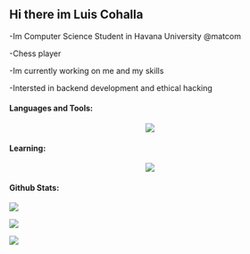 ## Hi there im Luis Cohalla 


-Im Computer Science Student in Havana University @matcom

-Chess player

-Im currently working on me and my skills

-Intersted in backend development and ethical hacking


#### Languages and Tools:

<p align="center">
  <a href="https://skillicons.dev">
    <img src="https://skillicons.dev/icons?i=cs,py,html,css,js,dotnet,git" />
  </a>
</p>

#### Learning:

<p align="center">
  <a href="https://skillicons.dev">
    <img src="https://skillicons.dev/icons?i=c,cpp,unity,typescript,mysql,mongodb" />
  </a>
</p>

#### Github Stats:


<p align="left">
  <a>
    <img src="https://github-readme-streak-stats.herokuapp.com/?user=kikepy&theme=tokyonight" />
  </a>
</p>

<p align="left">
  <a>
    <img src="https://github-readme-stats.vercel.app/api?username=kikepy&count_private=true&show_icons=true&theme=tokyonight" />
  </a>
</p>

<p align="left">
 <a>
    <img src="https://github-readme-stats.vercel.app/api/top-langs/?username=kikepy&layout=compact&theme=tokyonight" />
  </a>
</p>

